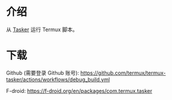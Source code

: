 # 介绍

从 [Tasker](https://tasker.joaoapps.com/) 运行 Termux 脚本。

# 下载

Github (需要登录 Github 账号): https://github.com/termux/termux-tasker/actions/workflows/debug_build.yml

F-droid: https://f-droid.org/en/packages/com.termux.tasker

